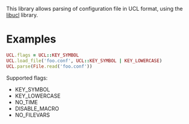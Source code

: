 This library allows parsing of configuration file in UCL format,
using the [libucl][1] library.


Examples
========

~~~ruby
UCL.flags = UCL::KEY_SYMBOL
UCL.load_file('foo.conf', UCL::KEY_SYMBOL | KEY_LOWERCASE)
UCL.parse(File.read('foo.conf'))
~~~

Supported flags:
* KEY_SYMBOL
* KEY_LOWERCASE
* NO_TIME
* DISABLE_MACRO
* NO_FILEVARS


[1]: https://github.com/vstakhov/libucl


